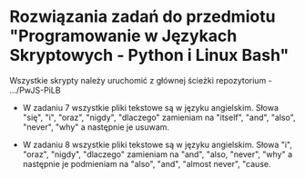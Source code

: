 # Rozwiązania zadań do przedmiotu "Programowanie w Językach Skryptowych - Python i Linux Bash"

Wszystkie skrypty należy uruchomić z głównej ścieżki repozytorium - .../PwJS-PiLB

- W zadaniu 7 wszystkie pliki tekstowe są w języku angielskim. Słowa "się", "i", "oraz", "nigdy", "dlaczego" zamieniam na "itself", "and", "also", "never", "why" a następnie je usuwam.

- W zadaniu 8 wszystkie pliki tekstowe są w języku angielskim. Słowa "i", "oraz", "nigdy", "dlaczego" zamieniam na "and", "also, "never", "why" a następnie je podmieniam na "also", "and", "almost never", "cause.


